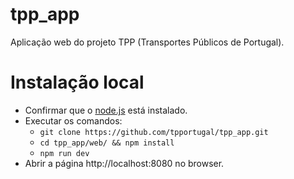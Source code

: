 # tpp_app

Aplicação web do projeto TPP (Transportes Públicos de Portugal).

# Instalação local

- Confirmar que o [node.js](https://nodejs.org) está instalado.
- Executar os comandos:
    - `git clone https://github.com/tpportugal/tpp_app.git`
    - `cd tpp_app/web/ && npm install`
    - `npm run dev`
- Abrir a página http://localhost:8080 no browser.
